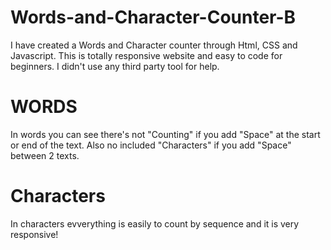 # Words-and-Character-Counter-B
I have created a Words and Character counter through Html, CSS and Javascript.
This is totally responsive website and easy to code for beginners.
I didn't use any third party tool for help.
# WORDS
In words you can see there's not "Counting" if you add "Space" at the start or end of the text.
Also no included "Characters" if you add "Space" between 2 texts.
# Characters
In characters evverything is easily to count by sequence and it is very responsive!


